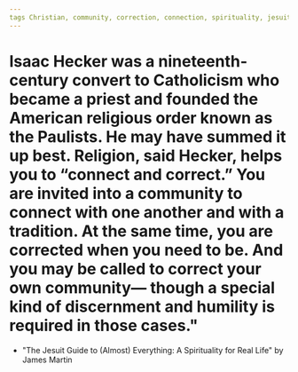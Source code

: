 ```yaml
---
tags Christian, community, correction, connection, spirituality, jesuit, St. Ignatius Loyola
---
```


# Isaac Hecker was a nineteenth-century convert to Catholicism who became a priest and founded the American religious order known as the Paulists. He may have summed it up best. Religion, said Hecker, helps you to “connect and correct.” You are invited into a community to connect with one another and with a tradition. At the same time, you are corrected when you need to be. And you may be called to correct your own community— though a special kind of discernment and humility is required in those cases."

- "The Jesuit Guide to (Almost) Everything: A Spirituality for Real Life" by James Martin 